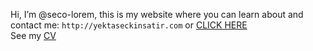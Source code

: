 Hi, I’m @seco-lorem, this is my website where you can learn about and contact me: ```http://yektaseckinsatir.com``` or [CLICK HERE](http://yektaseckinsatir.com/)\
See my [CV](http://yektaseckinsatir.com/CV%20Yekta%20Se%C3%A7kin%20Sat%C4%B1r.pdf)
